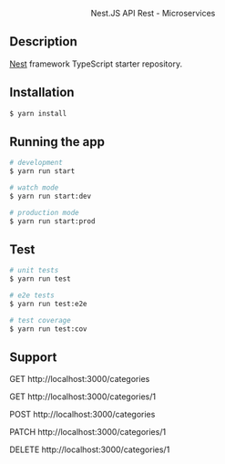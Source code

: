 <p align="center">
  Nest.JS API Rest - Microservices
</p>

## Description

[Nest](https://github.com/nestjs/nest) framework TypeScript starter repository.

## Installation

```bash
$ yarn install
```

## Running the app

```bash
# development
$ yarn run start

# watch mode
$ yarn run start:dev

# production mode
$ yarn run start:prod
```

## Test

```bash
# unit tests
$ yarn run test

# e2e tests
$ yarn run test:e2e

# test coverage
$ yarn run test:cov
```

## Support

GET http://localhost:3000/categories

GET http://localhost:3000/categories/1

POST http://localhost:3000/categories

PATCH http://localhost:3000/categories/1

DELETE http://localhost:3000/categories/1